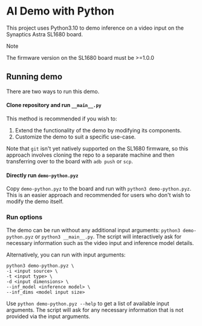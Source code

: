 # AI Demo with Python
This project uses Python3.10 to demo inference on a video input on the Synaptics Astra SL1680 board.
> [!NOTE]
> The firmware version on the SL1680 board must be >=1.0.0

## Running demo
There are two ways to run this demo. 
#### Clone repository and run `__main__.py`
This method is recommended if you wish to:
1. Extend the functionality of the demo by modifying its components.
2. Customize the demo to suit a specific use-case.

Note that `git` isn't yet natively supported on the SL1680 firmware, so this approach involves cloning the repo to a separate machine and then transferring over to the board with `adb push` or `scp`.

#### Directly run `demo-python.pyz`
Copy `demo-python.pyz` to the board and run with `python3 demo-python.pyz`. This is an easier approach and recommended for users who don't wish to modify the demo itself.

### Run options
The demo can be run without any additional input arguments: `python3 demo-python.pyz` or `python3 __main__.py`.
The script will interactively ask for necessary information such as the video input and inference model details.


Alternatively, you can run with input arguments:
```
python3 demo-python.pyz \
-i <input source> \
-t <input type> \
-d <input dimensions> \
--inf_model <inference model> \
--inf_dims <model input size>
```
Use `python demo-python.pyz --help` to get a list of available input arguments. The script will ask for any necessary information that is not provided via the input arguments.
